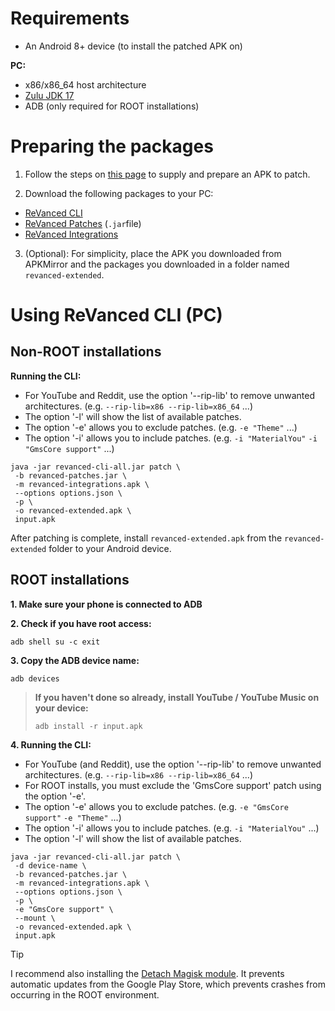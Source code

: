 Requirements
==

- An Android 8+ device (to install the patched APK on)

**PC:**
- x86/x86_64 host architecture
- [Zulu JDK 17](https://www.azul.com/downloads/?version=java-17-lts&package=jdk#zulu)
- ADB (only required for ROOT installations)


Preparing the packages
==

1. Follow the steps on [this page](https://github.com/inotia00/revanced-documentation/blob/main/docs/supplying-an-apk.md) to supply and prepare an APK to patch.

2. Download the following packages to your PC:
- [ReVanced CLI](https://github.com/inotia00/revanced-cli/releases/latest)
- [ReVanced Patches](https://github.com/inotia00/revanced-patches/releases/latest) (`.jar`file)
- [ReVanced Integrations](https://github.com/inotia00/revanced-integrations/releases/latest)

3. (Optional): For simplicity, place the APK you downloaded from APKMirror and the packages you downloaded in a folder named `revanced-extended`.


Using ReVanced CLI (PC)
==

## Non-ROOT installations

**Running the CLI:**

- For YouTube and Reddit, use the option '--rip-lib' to remove unwanted architectures. (e.g. `--rip-lib=x86 --rip-lib=x86_64` ...)
- The option '-l' will show the list of available patches.
- The option '-e' allows you to exclude patches. (e.g. `-e "Theme"` ...)
- The option '-i' allows you to include patches. (e.g. `-i "MaterialYou"` `-i "GmsCore support"` ...)

```
java -jar revanced-cli-all.jar patch \
 -b revanced-patches.jar \
 -m revanced-integrations.apk \
 --options options.json \
 -p \
 -o revanced-extended.apk \
 input.apk
```

After patching is complete, install `revanced-extended.apk` from the `revanced-extended` folder to your Android device.

## ROOT installations

**1. Make sure your phone is connected to ADB**

**2. Check if you have root access:**
```
adb shell su -c exit
```

**3. Copy the ADB device name:**
```
adb devices
```

> **If you haven't done so already, install YouTube / YouTube Music on your device:**
> ```
> adb install -r input.apk
> ```

**4. Running the CLI:**

- For YouTube (and Reddit), use the option '--rip-lib' to remove unwanted architectures. (e.g. `--rip-lib=x86 --rip-lib=x86_64` ...)
- For ROOT installs, you must exclude the 'GmsCore support' patch using the option '-e'.
- The option '-e' allows you to exclude patches. (e.g. `-e "GmsCore support"` `-e "Theme"` ...)
- The option '-i' allows you to include patches. (e.g. `-i "MaterialYou"` ...)
- The option '-l' will show the list of available patches.


```
java -jar revanced-cli-all.jar patch \
 -d device-name \
 -b revanced-patches.jar \
 -m revanced-integrations.apk \
 --options options.json \
 -p \
 -e "GmsCore support" \
 --mount \
 -o revanced-extended.apk \
 input.apk
```

> [!TIP]
> I recommend also installing the [Detach Magisk module](https://forum.xda-developers.com/t/module-detach3-detach-market-links.3447494/). It prevents automatic updates from the Google Play Store, which prevents crashes from occurring in the ROOT environment.